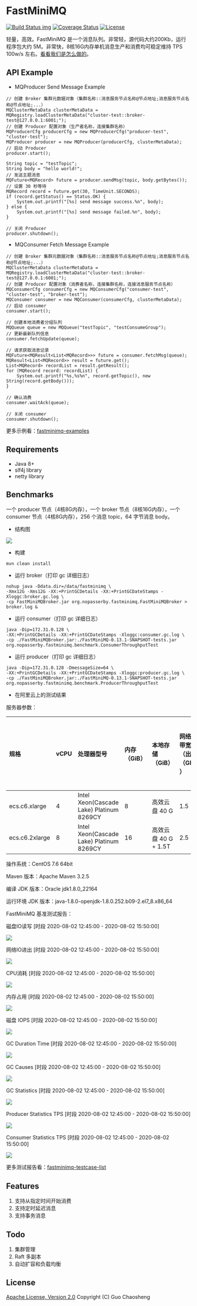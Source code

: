 # FastMiniMQ

[![Build Status img](https://travis-ci.org/guochaosheng/FastMiniMQ.svg?branch=master)](https://travis-ci.org/github/guochaosheng/FastMiniMQ)  [![Coverage Status](https://coveralls.io/repos/github/guochaosheng/FastMiniMQ/badge.svg?branch=master)](https://coveralls.io/github/guochaosheng/FastMiniMQ?branch=master)  [![License](https://img.shields.io/badge/license-Apache%202-4EB1BA.svg)](https://www.apache.org/licenses/LICENSE-2.0.html)

轻量，高效。FastMiniMQ 是一个消息队列。非常轻，源代码大约200Kb，运行程序包大约 5M。非常快，8核16G内存单机消息生产和消费均可稳定维持 TPS 100w/s 左右。[看看我们是怎么做的](https://github.com/guochaosheng/FastMiniMQ/tree/master/docs/design/fastminimq_design_analysis.md)。
## API Example 
* MQProducer Send Message Example
```
// 创建 Broker 集群元数据对象（集群名称::消息服务节点名称@节点地址;消息服务节点名称@节点地址;...）
MQClusterMetaData clusterMetaData = MQRegistry.loadClusterMetaData("cluster-test::broker-test@127.0.0.1:6001;");
// 创建 Producer 配置对象（生产者名称，连接集群名称）
MQProducerCfg producerCfg = new MQProducerCfg("producer-test", "cluster-test");
MQProducer producer = new MQProducer(producerCfg, clusterMetaData);
// 启动 Producer
producer.start();

String topic = "testTopic";
String body = "hello world!";
// 发送主题消息
MQFuture<MQRecord> future = producer.sendMsg(topic, body.getBytes());
// 设置 30 秒等待
MQRecord record = future.get(30, TimeUnit.SECONDS);
if (record.getStatus() == Status.OK) {
    System.out.printf("[%s] send message success.%n", body);
} else {
    System.out.printf("[%s] send message failed.%n", body);
}

// 关闭 Producer
producer.shutdown();
```
* MQConsumer Fetch Message Example
```
// 创建 Broker 集群元数据对象（集群名称::消息服务节点名称@节点地址;消息服务节点名称@节点地址;...）
MQClusterMetaData clusterMetaData = MQRegistry.loadClusterMetaData("cluster-test::broker-test@127.0.0.1:6001;");
// 创建 Producer 配置对象（消费者名称，连接集群名称，连接消息服务节点名称）
MQConsumerCfg consumerCfg = new MQConsumerCfg("consumer-test", "cluster-test", "broker-test");
MQConsumer consumer = new MQConsumer(consumerCfg, clusterMetaData);
// 启动 consumer
consumer.start();

// 创建本地消费者分组队列
MQQueue queue = new MQQueue("testTopic", "testConsumeGroup");
// 更新最新队列信息
consumer.fetchUpdate(queue);

// 请求获取消息记录
MQFuture<MQResult<List<MQRecord>>> future = consumer.fetchMsg(queue);
MQResult<List<MQRecord>> result = future.get();
List<MQRecord> recordList = result.getResult();
for (MQRecord record: recordList) {
    System.out.printf("%s,%s%n", record.getTopic(), new String(record.getBody()));
}

// 确认消费
consumer.waitAck(queue);

// 关闭 consumer
consumer.shutdown();
```
更多示例看：[fastminimq-examples](https://github.com/guochaosheng/FastMiniMQ/tree/master/src/test/java/org/nopasserby/fastminimq/example)

## Requirements
* Java 8+
* slf4j library
* netty library

## Benchmarks 
一个 producer 节点（4核8G内存），一个 broker 节点（8核16G内存），一个 consumer 节点（4核8G内存），256 个消息 topic，64 字节消息 body。

* 结构图

![](https://www.guochaosheng.com/fastminimq/docs/img/fastminimq_pref_deploy.svg)

* 构建

```
mvn clean install
```
* 运行 broker（打印 gc 详细日志）

```
nohup java -Ddata.dir=/data/fastminimq \
-Xmx12G -Xms12G -XX:+PrintGCDetails -XX:+PrintGCDateStamps -Xloggc:broker.gc.log \
-cp FastMiniMQBroker.jar org.nopasserby.fastminimq.FastMiniMQBroker > broker.log &
```
* 运行 consumer（打印 gc 详细日志）

```
java -Dip=172.31.0.128 \
-XX:+PrintGCDetails -XX:+PrintGCDateStamps -Xloggc:consumer.gc.log \
-cp ./FastMiniMQBroker.jar:./FastMiniMQ-0.13.1-SNAPSHOT-tests.jar org.nopasserby.fastminimq.benchmark.ConsumerThroughputTest
```
* 运行 producer（打印 gc 详细日志）

```
java -Dip=172.31.0.128 -DmessageSize=64 \
-XX:+PrintGCDetails -XX:+PrintGCDateStamps -Xloggc:producer.gc.log \
-cp ./FastMiniMQBroker.jar:./FastMiniMQ-0.13.1-SNAPSHOT-tests.jar org.nopasserby.fastminimq.benchmark.ProducerThroughputTest
```
* 在阿里云上的测试结果

服务器参数：

| 规格           | vCPU | 处理器型号                               | 内存（GiB） | 本地存储（GiB）      | 网络基础带宽能力（出/入）（Gbit/s） | 网络突发带宽能力（出/入）（Gbit/s） | 网络收发包能力（出+入）（万PPS） | 连接数（万） | 多队列 | 云盘最大IOPS | 云盘最大吞吐量（MB/s） | 云盘带宽（Gbit/s） |
| :------------- | :--- | :--------------------------------------- | :---------- | :------------------- | :---------------------------------- | :---------------------------------- | :------------------------------- | :----------- | :----- | :----------- | :--------------------- | :----------------- |
| ecs.c6.xlarge  | 4    | Intel Xeon(Cascade Lake) Platinum 8269CY | 8           | 高效云盘 40 G        | 1.5                                 | 5.0                                 | 50                               | 最高25       | 4      | 5000         | 140                    | 1.5                |
| ecs.c6.2xlarge | 8    | Intel Xeon(Cascade Lake) Platinum 8269CY | 16          | 高效云盘 40 G + 1.5T | 2.5                                 | 8.0                                 | 80                               | 最高25       | 8      | 5000         | 140                    | 2                  |

操作系统：CentOS 7.6 64bit

Maven 版本：Apache Maven 3.2.5

编译 JDK 版本：Oracle jdk1.8.0_22164

运行环境 JDK 版本：java-1.8.0-openjdk-1.8.0.252.b09-2.el7_8.x86_64

FastMiniMQ 基准测试报告：

磁盘IO读写 [时段 2020-08-02 12:45:00 - 2020-08-02 15:50:00]

![](https://www.guochaosheng.com/fastminimq/docs/img/monitor_disk_read_write_bytes(Bps).png)

网络IO进出 [时段 2020-08-02 12:45:00 - 2020-08-02 15:50:00]

![](https://www.guochaosheng.com/fastminimq/docs/img/monitor_net_in_out_rate(bps).png)

CPU消耗 [时段 2020-08-02 12:45:00 - 2020-08-02 15:50:00]

![](https://www.guochaosheng.com/fastminimq/docs/img/monitor_cpu_used_rate.png)

内存占用 [时段 2020-08-02 12:45:00 - 2020-08-02 15:50:00]

![](https://www.guochaosheng.com/fastminimq/docs/img/monitor_mem_used_total.png)

磁盘 IOPS [时段 2020-08-02 12:45:00 - 2020-08-02 15:50:00]

![](https://www.guochaosheng.com/fastminimq/docs/img/monitor_disk_read_write_requests.png)

GC Duration Time [时段 2020-08-02 12:45:00 - 2020-08-02 15:50:00]

![](https://www.guochaosheng.com/fastminimq/docs/img/gc_duration_time.png)

GC Causes [时段 2020-08-02 12:45:00 - 2020-08-02 15:50:00]

![](https://www.guochaosheng.com/fastminimq/docs/img/gc_causes.png)

GC Statistics [时段 2020-08-02 12:45:00 - 2020-08-02 15:50:00]

![](https://www.guochaosheng.com/fastminimq/docs/img/gc_statistics.png)

Producer Statistics TPS [时段 2020-08-02 12:45:00 - 2020-08-02 15:50:00]

![](https://www.guochaosheng.com/fastminimq/docs/img/monitor_producer_statistics_tps.png)

Consumer Statistics TPS [时段 2020-08-02 12:45:00 - 2020-08-02 15:50:00]

![](https://www.guochaosheng.com/fastminimq/docs/img/monitor_consumer_statistics_tps.png)

更多测试报告看：[fastminimq-testcase-list](https://github.com/guochaosheng/FastMiniMQ/tree/master/docs/test/testcase_list.md)

## Features
1. 支持从指定时间开始消费
2. 支持定时延迟消息
3. 支持事务消息

## Todo 
1. 集群管理
2. Raft 多副本
3. 自动扩容和负载均衡

## License
[Apache License, Version 2.0](http://www.apache.org/licenses/LICENSE-2.0.html) Copyright (C) Guo Chaosheng